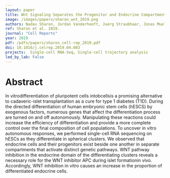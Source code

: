 ```yaml
---
layout: paper
title: Wnt Signaling Separates the Progenitor and Endocrine Compartments during Pancreas Development
image: /images/papers/sharon_wnt_2019.png
authors: Nadav Sharon, Jordan Vanderhooft, Juerg Straubhaar, Jonas Mueller, Raghav Chawla, Quan Zhou, Elise N. Engquist, Cole Trapnell, David K. Gifford, Douglas A. Melton
ref: Sharon et al. 2019.
journal: "Cell Reports"
year: 2019
pdf: /pdfs/papers/sharon_cell-rep_2019.pdf
doi: 10.1016/j.celrep.2019.04.083
projects:  Single-cell RNA-Seq, Single-cell trajectory analysis
led_by_lab: False
---
```


# Abstract

In vitrodifferentiation of pluripotent cells intobcellsis a promising alternative to cadaveric-islet transplantation as a cure for type 1 diabetes (T1D). During the directed differentiation of human embryonic stem cells (hESCS) by exogenous factors, numerous genes that affect the differentiation process are turned on and off autonomously. Manipulating these reactions could increase the efficiency of differentiation and provide a more complete control over the final composition of cell populations. To uncover in vitro autonomous responses, we performed single-cell RNA sequencing on hESCs as they differentiate in spherical clusters. We observed that endocrine cells and their progenitors exist beside one another in separate compartments that activate distinct genetic pathways. WNT pathway inhibition in the endocrine domain of the differentiating clusters reveals a necessary role for the WNT inhibitor APC during islet formationin vivo. Accordingly, WNT inhibition in vitro causes an increase in the proportion of differentiated endocrine cells.
